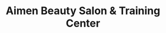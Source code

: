 ---
title: "Aimen Beauty Salon & Training Center"
url: /karachi/aimen-beauty-salon-and-training-center/
shop: beauty
---